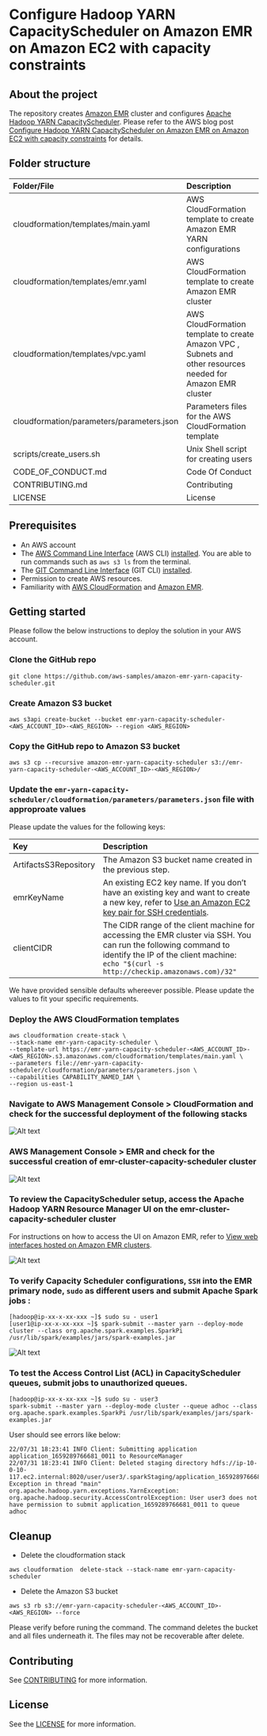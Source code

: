 # Configure Hadoop YARN CapacityScheduler on Amazon EMR on Amazon EC2 with capacity constraints

## About the project
The repository creates [Amazon EMR](https://docs.aws.amazon.com/emr/latest/ManagementGuide/emr-what-is-emr.html) cluster and configures [Apache Hadoop YARN CapacityScheduler](https://hadoop.apache.org/docs/stable/hadoop-yarn/hadoop-yarn-site/CapacityScheduler.html). Please refer to the AWS blog post [Configure Hadoop YARN CapacityScheduler on Amazon EMR on Amazon EC2 with capacity constraints](https://aws.amazon.com/blogs/big-data/configure-hadoop-yarn-capacityscheduler-on-amazon-emr-on-amazon-ec2-with-capacity-constraints) for details.

## Folder structure

| Folder/File                               | Description                                                                                                  |
| :-----------------------------------------|:-------------------------------------------------------------------------------------------------------------|
cloudformation/templates/main.yaml          | AWS CloudFormation template to create Amazon EMR YARN configurations                                         |
cloudformation/templates/emr.yaml           | AWS CloudFormation template to create Amazon EMR cluster                                                     |
cloudformation/templates/vpc.yaml           | AWS CloudFormation template to create Amazon VPC , Subnets and other resources needed for Amazon EMR cluster |
cloudformation/parameters/parameters.json   | Parameters files for the AWS CloudFormation template                                                         |
scripts/create_users.sh                     | Unix Shell script for creating users                                                                         |
CODE_OF_CONDUCT.md                          | Code Of Conduct                                                                                              |
CONTRIBUTING.md                             | Contributing                                                                                                 |
LICENSE                                     | License                                                                                                      |

## Prerequisites

- An AWS account
- The [AWS Command Line Interface](http://aws.amazon.com/cli) (AWS CLI) [installed](https://docs.aws.amazon.com/cli/latest/userguide/getting-started-install.html). You are able to run commands such as ```aws s3 ls``` from the terminal.
- The [GIT Command Line Interface](https://github.com/git-guides) (GIT CLI) [installed](https://github.com/git-guides/install-git).
- Permission to create AWS resources.
- Familiarity with [AWS CloudFormation](http://aws.amazon.com/cloudformation) and [Amazon EMR](https://aws.amazon.com/emr/).

## Getting started

Please follow the below instructions to deploy the solution in your AWS account. 

### Clone the GitHub repo

```
git clone https://github.com/aws-samples/amazon-emr-yarn-capacity-scheduler.git
```

### Create Amazon S3 bucket

```
aws s3api create-bucket --bucket emr-yarn-capacity-scheduler-<AWS_ACCOUNT_ID>-<AWS_REGION> --region <AWS_REGION>
```

### Copy the GitHub repo to Amazon S3 bucket

```
aws s3 cp --recursive amazon-emr-yarn-capacity-scheduler s3://emr-yarn-capacity-scheduler-<AWS_ACCOUNT_ID>-<AWS_REGION>/
```

### Update the ```emr-yarn-capacity-scheduler/cloudformation/parameters/parameters.json``` file with approproate values

Please update the values for the following keys:

| Key                   | Description                                                                                                                                                                                                                             |
| :---------------------|:----------------------------------------------------------------------------------------------------------------------------------------------------------------------------------------------------------------------------------------|
ArtifactsS3Repository   | The Amazon S3 bucket name created in the previous step.                                                                                                                                                                                 |
emrKeyName              | An existing EC2 key name. If you don’t have an existing key and want to create a new key, refer to [Use an Amazon EC2 key pair for SSH credentials](https://docs.aws.amazon.com/emr/latest/ManagementGuide/emr-plan-access-ssh.html).   | 
clientCIDR              | The CIDR range of the client machine for accessing the EMR cluster via SSH. You can run the following command to identify the IP of the client machine: ```echo "$(curl -s http://checkip.amazonaws.com)/32"```                         |

We have provided sensible defaults whereever possible. Please update the values to fit your specific requirements.

### Deploy the AWS CloudFormation templates

```
aws cloudformation create-stack \
--stack-name emr-yarn-capacity-scheduler \
--template-url https://emr-yarn-capacity-scheduler-<AWS_ACCOUNT_ID>-<AWS_REGION>.s3.amazonaws.com/cloudformation/templates/main.yaml \
--parameters file://emr-yarn-capacity-scheduler/cloudformation/parameters/parameters.json \
--capabilities CAPABILITY_NAMED_IAM \
--region us-east-1
```

### Navigate to AWS Management Console > CloudFormation and check for the successful deployment of the following stacks
![Alt text](images/cloudformation-stack.png?raw=true "CloudFormation Deployment")

### AWS Management Console > EMR and check for the successful creation of emr-cluster-capacity-scheduler cluster

![Alt text](images/emr-capacity-scheduler-config.png?raw=true "EMR Capacity Scheduler Configs")

### To review the CapacityScheduler setup, access the Apache Hadoop YARN Resource Manager UI on the emr-cluster-capacity-scheduler cluster 
For instructions on how to access the UI on Amazon EMR, refer to [View web interfaces hosted on Amazon EMR clusters](https://docs.aws.amazon.com/emr/latest/ManagementGuide/emr-web-interfaces.html).

![Alt text](images/yarn-ui.png?raw=true "Yarn UI")


### To verify Capacity Scheduler configurations, ```SSH``` into the EMR primary node, ```sudo``` as different users and submit Apache Spark jobs :

```
[hadoop@ip-xx-x-xx-xxx ~]$ sudo su - user1
[user1@ip-xx-x-xx-xxx ~]$ spark-submit --master yarn --deploy-mode cluster --class org.apache.spark.examples.SparkPi /usr/lib/spark/examples/jars/spark-examples.jar
```

![Alt text](images/yarn-ui-jobs.png?raw=true "Yarn UI Job Execution")


### To test the Access Control List (ACL) in CapacityScheduler queues, submit jobs to unauthorized queues. 

```
[hadoop@ip-xx-x-xx-xxx ~]$ sudo su - user3
spark-submit --master yarn --deploy-mode cluster --queue adhoc --class org.apache.spark.examples.SparkPi /usr/lib/spark/examples/jars/spark-examples.jar
```

User should see errors like below:

```
22/07/31 18:23:41 INFO Client: Submitting application application_1659289766681_0011 to ResourceManager
22/07/31 18:23:41 INFO Client: Deleted staging directory hdfs://ip-10-0-10-117.ec2.internal:8020/user/user3/.sparkStaging/application_1659289766681_0011
Exception in thread "main" org.apache.hadoop.yarn.exceptions.YarnException: org.apache.hadoop.security.AccessControlException: User user3 does not have permission to submit application_1659289766681_0011 to queue adhoc
```

## Cleanup

- Delete the cloudformation stack

```
aws cloudformation  delete-stack --stack-name emr-yarn-capacity-scheduler

```

- Delete the Amazon S3 bucket

```
aws s3 rb s3://emr-yarn-capacity-scheduler-<AWS_ACCOUNT_ID>-<AWS_REGION> --force
```

Please verify before runing the command. The command deletes the bucket and all files underneath it. The files may not be recoverable after delete.

## Contributing

See [CONTRIBUTING](CONTRIBUTING.md#security-issue-notifications) for more information.

## License

See the [LICENSE](/LICENSE) for more information.
